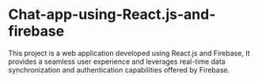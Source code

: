# Chat-app-using-React.js-and-firebase
This project is a web application developed using React.js and Firebase, It provides a seamless user experience and leverages real-time data synchronization and authentication capabilities offered by Firebase.
